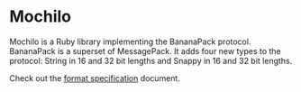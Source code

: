 # Mochilo

Mochilo is a Ruby library implementing the BananaPack protocol. BananaPack is a superset
of MessagePack. It adds four new types to the protocol: String in 16 and 32 bit lengths
and Snappy in 16 and 32 bit lengths.

Check out the [format specification](blob/master/docs/format-spec.md) document.
